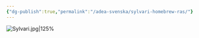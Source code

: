 ```yaml
---
{"dg-publish":true,"permalink":"/adea-svenska/sylvari-homebrew-ras/"}
---
```




![Sylvari.jpg|125%](/img/user/Sylvari.jpg)